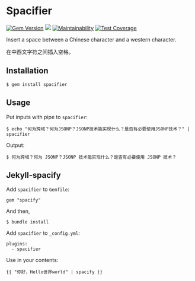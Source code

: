 # Spacifier

[![Gem Version](https://badge.fury.io/rb/spacifier.svg)](https://badge.fury.io/rb/spacifier)
[![](https://api.travis-ci.org/crispgm/spacifier.svg)](https://travis-ci.org/crispgm/spacifier)
[![Maintainability](https://api.codeclimate.com/v1/badges/6d1485b9aa480724d848/maintainability)](https://codeclimate.com/github/crispgm/spacifier/maintainability)
[![Test Coverage](https://api.codeclimate.com/v1/badges/6d1485b9aa480724d848/test_coverage)](https://codeclimate.com/github/crispgm/spacifier/test_coverage)

Insert a space between a Chinese character and a western character.

在中西文字符之间插入空格。

## Installation

```
$ gem install spacifier
```

## Usage

Put inputs with pipe to `spacifier`:

```
$ echo "何为跨域？何为JSONP？JSONP技术能实现什么？是否有必要使用JSONP技术？" | spacifier
```

Output:

```
$ 何为跨域？何为 JSONP？JSONP 技术能实现什么？是否有必要使用 JSONP 技术？
```

## Jekyll-spacify

Add `spacifier` to `Gemfile`:

```
gem "spacify"
```

And then,

```
$ bundle install
```

Add `spacifier` to `_config.yml`:

```
plugins:
  - spacifier
```

Use in your contents:

```
{{ "你好，Hello世界world" | spacify }}
```
